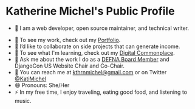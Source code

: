 # Katherine Michel's Public Profile

* :telescope: I am a web developer, open source maintainer, and technical writer. 
<!--
* :hammer: I have recently worked for The Wharton School as a Technical Writer and Advisor, and for [Eldarion](https://eldarion.com/team/) as a [Pinax](https://github.com/pinax/) Release Manager and Developer.   
-->
* :briefcase: To see my work, check out my [Portfolio](https://github.com/KatherineMichel/portfolio).
* :dancers: I’d like to collaborate on side projects that can generate income.
* :seedling: To see what I'm learning, check out my [Digital Commonplace](https://github.com/KatherineMichel/digital-commonplace).
* :speech_balloon: Ask me about the work I do as a [DEFNA Board Member](https://www.defna.org/about/) and DjangoCon US Website Chair and Co-Chair.
* :love_letter: You can reach me at kthrnmichel@gmail.com or on Twitter [@KatiMichel](https://twitter.com/KatiMichel)
* :smile: Pronouns: She/Her
* :zap: In my free time, I enjoy traveling, eating good food, and listening to music.
